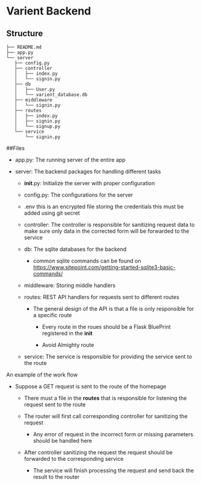 # Varient Backend
## Structure
 ```
├── README.md
├── app.py
└── server
    ├── config.py
    ├── controller
    │   ├── index.py
    │   └── signin.py
    ├── db
    │   ├── User.py
    │   └── varient_database.db
    ├── middleware
    │   └── signin.py
    ├── routes
    │   ├── index.py
    │   ├── signin.py
    │   └── signup.py
    └── service
        └── signin.py

```
##Files
+ app.py: The running server of the entire app

+ server: The backend packages for handling different tasks
    + __init__.py: Initialize the server with proper configuration
    
    + config.py: The configurations for the server
    
    + .env this is an encrypted file storing the credentials this must be added using git secret
    
    + controller: The controller is responsible for sanitizing request data to make sure only data in the corrected form will be forwarded to the service
    
    + db: The sqlite databases for the backend 
        + common sqlite commands can be found on https://www.sitepoint.com/getting-started-sqlite3-basic-commands/
    
    + middleware: Storing middle handlers
    
    + routes: REST API handlers for requests sent to different routes
    
        + The general design of the API is that a file is only responsible for a specific route 
        
            + Every route in the roues should be a Flask BluePrint registered in the __init__
            
            + Avoid Almighty route
    
    + service: The service is responsible for providing the service sent to the route
    
An example of the work flow
+ Suppose a GET request is sent to the route of the homepage

    + There must a file in the **routes** that is responsible for listening the request sent to the route
    
    + The router will first call corresponding controller for sanitizing the request
        
        + Any error of request in the incorrect form or missing parameters should be handled here
    
    + After controller sanitizing the request the request should be forwarded to the corresponding service
        
        + The service will finish processing the request and send back the result to the router

